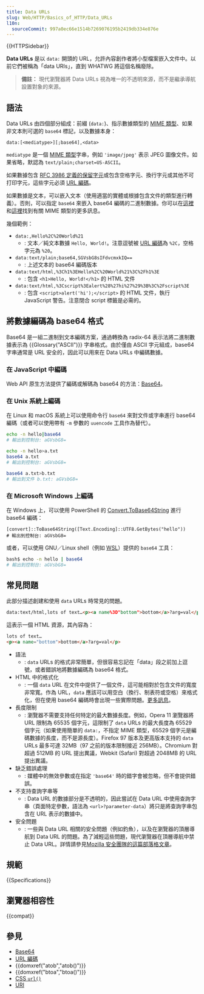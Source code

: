 ```yaml
---
title: Data URLs
slug: Web/HTTP/Basics_of_HTTP/Data_URLs
l10n:
  sourceCommit: 997a0ec66e1514b7269076195b2419db334e876e
---
```


{{HTTPSidebar}}

**Data URLs** 是以 `data:` 開頭的 URL，允許內容創作者將小型檔案嵌入文件中。以前它們被稱為「data URIs」，直到 WHATWG 將這個名稱廢除。

> **備註：** 現代瀏覽器將 Data URLs 視為唯一的不透明來源，而不是繼承導航設置對象的來源。

## 語法

Data URLs 由四個部分組成：前綴 (`data:`)、指示數據類型的 [MIME 類型](/zh-TW/docs/Web/HTTP/Basics_of_HTTP/MIME_types)、如果非文本則可選的 `base64` 標記，以及數據本身：

```plain
data:[<mediatype>][;base64],<data>
```

`mediatype` 是一個 [MIME 類型](/zh-TW/docs/Web/HTTP/Basics_of_HTTP/MIME_types)字串，例如 `'image/jpeg'` 表示 JPEG 圖像文件。如果省略，默認為 `text/plain;charset=US-ASCII`。

如果數據包含 [RFC 3986 定義的保留字元](https://datatracker.ietf.org/doc/html/rfc3986#section-2.2)或包含空格字元、換行字元或其他不可打印字元，這些字元必須 [URL 編碼](https://zh.wikipedia.org/wiki/百分号编码)。

如果數據是文本，可以嵌入文本（使用適當的實體或根據包含文件的類型進行轉義）。否則，可以指定 `base64` 來嵌入 base64 編碼的二進制數據。你可以在[這裡](/zh-TW/docs/Web/HTTP/Basics_of_HTTP/MIME_types)和[這裡](/zh-TW/docs/Web/HTTP/Basics_of_HTTP/MIME_types/Common_types)找到有關 MIME 類型的更多訊息。

幾個範例：

- `data:,Hello%2C%20World%21`
  - : 文本／純文本數據 `Hello, World!`。注意逗號被 [URL 編碼](https://en.wikipedia.org/wiki/URL_encoding)為 `%2C`，空格字元為 `%20`。
- `data:text/plain;base64,SGVsbG8sIFdvcmxkIQ==`
  - : 上述文本的 base64 編碼版本
- `data:text/html,%3Ch1%3EHello%2C%20World%21%3C%2Fh1%3E`
  - : 包含 `<h1>Hello, World!</h1>` 的 HTML 文件
- `data:text/html,%3Cscript%3Ealert%28%27hi%27%29%3B%3C%2Fscript%3E`
  - : 包含 `<script>alert('hi');</script>` 的 HTML 文件，執行 JavaScript 警告。注意閉合 script 標籤是必需的。

## 將數據編碼為 base64 格式

Base64 是一組二進制到文本編碼方案，通過轉換為 radix-64 表示法將二進制數據表示為 {{Glossary("ASCII")}} 字串格式。由於僅由 ASCII 字元組成，base64 字串通常是 URL 安全的，因此可以用來在 Data URLs 中編碼數據。

### 在 JavaScript 中編碼

Web API 原生方法提供了編碼或解碼為 base64 的方法：[Base64](/zh-TW/docs/Glossary/Base64)。

### 在 Unix 系統上編碼

在 Linux 和 macOS 系統上可以使用命令行 `base64` 來對文件或字串進行 base64 編碼（或者可以使用帶有 `-m` 參數的 `uuencode` 工具作為替代）。

```bash
echo -n hello|base64
# 輸出到控制台: aGVsbG8=

echo -n hello>a.txt
base64 a.txt
# 輸出到控制台: aGVsbG8=

base64 a.txt>b.txt
# 輸出到文件 b.txt: aGVsbG8=
```

### 在 Microsoft Windows 上編碼

在 Windows 上，可以使用 PowerShell 的 [Convert.ToBase64String](https://docs.microsoft.com/dotnet/api/system.convert.tobase64string?view=net-5.0) 進行 base64 編碼：

```plain
[convert]::ToBase64String([Text.Encoding]::UTF8.GetBytes("hello"))
# 輸出到控制台: aGVsbG8=
```

或者，可以使用 GNU／Linux shell（例如 [WSL](https://zh.wikipedia.org/wiki/适用于Linux的Windows子系统)）提供的 `base64` 工具：

```bash
bash$ echo -n hello | base64
# 輸出到控制台: aGVsbG8=
```

## 常見問題

此部分描述創建和使用 `data` URLs 時常見的問題。

```html
data:text/html,lots of text…<p><a name%3D"bottom">bottom</a>?arg=val</p>
```

這表示一個 HTML 資源，其內容為：

```html
lots of text…
<p><a name="bottom">bottom</a>?arg=val</p>
```

- 語法
  - : `data` URLs 的格式非常簡單，但很容易忘記在「data」段之前加上逗號，或者錯誤地將數據編碼為 base64 格式。
- HTML 中的格式化
  - : 一個 `data` URL 在文件中提供了一個文件，這可能相對於包含文件的寬度非常寬。作為 URL，`data` 應該可以用空白（換行、制表符或空格）來格式化，但在使用 base64 編碼時會出現一些實際問題。[更多訊息](https://bugzil.la/73026#c12)。
- 長度限制
  - : 瀏覽器不需要支持任何特定的最大數據長度。例如，Opera 11 瀏覽器將 URL 限制為 65535 個字元，這限制了 `data` URLs 的最大長度為 65529 個字元（如果使用簡單的 `data:`，不指定 MIME 類型，65529 個字元是編碼數據的長度，而不是源長度）。Firefox 97 版本及更高版本支持的 `data` URLs 最多可達 32MB（97 之前的版本限制接近 256MB）。Chromium 對超過 512MB 的 URL 提出異議，Webkit (Safari) 對超過 2048MB 的 URL 提出異議。
- 缺乏錯誤處理
  - : 媒體中的無效參數或在指定 `'base64'` 時的錯字會被忽略，但不會提供錯誤。
- 不支持查詢字串等
  - : Data URL 的數據部分是不透明的，因此嘗試在 Data URL 中使用查詢字串（頁面特定參數，語法為 `<url>?parameter-data`）將只是將查詢字串包含在 URL 表示的數據中。
- 安全問題
  - : 一些與 Data URL 相關的安全問題（例如釣魚），以及在瀏覽器的頂層導航到 Data URL 的問題。為了減輕這些問題，現代瀏覽器在頂層導航中禁止 Data URL。詳情請參見[Mozilla 安全團隊的這篇部落格文章](https://blog.mozilla.org/security/2017/11/27/blocking-top-level-navigations-data-urls-firefox-59/)。

## 規範

{{Specifications}}

## 瀏覽器相容性

{{compat}}

## 參見

- [Base64](/zh-TW/docs/Glossary/Base64)
- [URL 編碼](https://zh.wikipedia.org/wiki/百分号编码)
- {{domxref("atob","atob()")}}
- {{domxref("btoa","btoa()")}}
- [CSS `url()`](/zh-TW/docs/Web/CSS/url)
- [URI](/zh-TW/docs/Glossary/URI)
